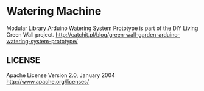 # Watering Machine
Modular Library Arduino Watering System Prototype is part of the DIY Living Green Wall project. http://catchit.pl/blog/green-wall-garden-arduino-watering-system-prototype/


## LICENSE
Apache License
Version 2.0, January 2004
                        http://www.apache.org/licenses/